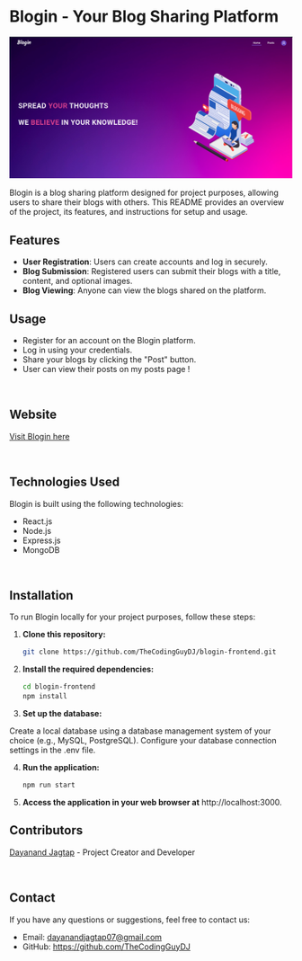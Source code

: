 # Blogin - Your Blog Sharing Platform

![Blogin Logo](./src/assets/Site.png)

Blogin is a blog sharing platform designed for project purposes, allowing users to share their blogs with others. This README provides an overview of the project, its features, and instructions for setup and usage.

## Features

-   **User Registration**: Users can create accounts and log in securely.
-   **Blog Submission**: Registered users can submit their blogs with a title, content, and optional images.
-   **Blog Viewing**: Anyone can view the blogs shared on the platform.

## Usage

-   Register for an account on the Blogin platform.
-   Log in using your credentials.
-   Share your blogs by clicking the "Post" button.
-   User can view their posts on my posts page !

<br>

## Website

[Visit Blogin here](https://blogin-alpha.vercel.app)

<br>

## Technologies Used

Blogin is built using the following technologies:

-   React.js
-   Node.js
-   Express.js
-   MongoDB

 <br>

## Installation

To run Blogin locally for your project purposes, follow these steps:

1. **Clone this repository:**

    ```bash
    git clone https://github.com/TheCodingGuyDJ/blogin-frontend.git

    ```

2. **Install the required dependencies:**

    ```bash
    cd blogin-frontend
    npm install

    ```

3. **Set up the database:**

Create a local database using a database management system of your choice (e.g., MySQL, PostgreSQL).
Configure your database connection settings in the .env file.

4. **Run the application:**

    ```bash
    npm run start


    ```

5. **Access the application in your web browser at** http://localhost:3000.
   <br>

## **Contributors**

[Dayanand Jagtap](https://github.com/TheCodingGuyDJ) - Project Creator and Developer

<br>

## Contact

If you have any questions or suggestions, feel free to contact us:

-   Email: dayanandjagtap07@gmail.com
-   GitHub: https://github.com/TheCodingGuyDJ
